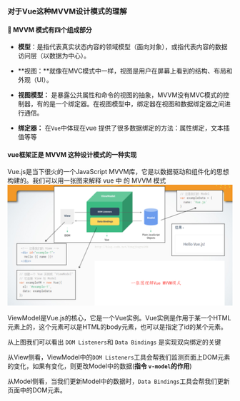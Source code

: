 ### 对于Vue这种MVVM设计模式的理解

####  :rose: MVVM 模式有四个组成部分

* **模型**：是指代表真实状态内容的领域模型（面向对象），或指代表内容的数据访问层（以数据为中心）。

* **视图：**就像在MVC模式中一样，视图是用户在屏幕上看到的结构、布局和外观（UI）。

* **视图模型：** 是暴露公共属性和命令的视图的抽象，MVVM没有MVC模式的控制器，有的是一个绑定器。在视图模型中，绑定器在视图和数据绑定器之间进行通信。

* **绑定器：** 在`Vue`中体现在vue 提供了很多数据绑定的方法：属性绑定，文本插值等等


#### vue框架正是 MVVM 这种设计模式的一种实现

Vue.js是当下很火的一个JavaScript MVVM库，它是以数据驱动和组件化的思想构建的。我们可以用一张图来解释 vue 中 的 MVVM 模式
![mvvm](./img/mvvm/mvvm.png)


ViewModel是Vue.js的核心，它是一个Vue实例。Vue实例是作用于某一个HTML元素上的，这个元素可以是HTML的body元素，也可以是指定了id的某个元素。

从上图我们可以看出  `DOM Listeners`和 `Data Bindings` 是实现双向绑定的关键

从View侧看，ViewModel中的`DOM Listeners`工具会帮我们监测页面上DOM元素的变化，如果有变化，则更改Model中的数据(**指令 `v-model`的作用**)

从Model侧看，当我们更新Model中的数据时，`Data Bindings`工具会帮我们更新页面中的DOM元素。
